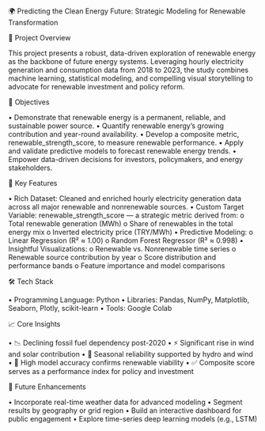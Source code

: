 🌍 Predicting the Clean Energy Future: Strategic Modeling for Renewable Transformation

📘 Project Overview

This project presents a robust, data-driven exploration of renewable energy as the backbone of future energy systems. Leveraging hourly electricity generation and consumption data from 2018 to 2023, the study combines machine learning, statistical modeling, and compelling visual storytelling to advocate for renewable investment and policy reform.

🎯 Objectives

•  Demonstrate that renewable energy is a permanent, reliable, and sustainable power source.
•  Quantify renewable energy’s growing contribution and year-round availability.
•  Develop a composite metric, renewable_strength_score, to measure renewable performance.
•  Apply and validate predictive models to forecast renewable energy trends.
•  Empower data-driven decisions for investors, policymakers, and energy stakeholders.

🧩 Key Features

•  Rich Dataset: Cleaned and enriched hourly electricity generation data across all major renewable and nonrenewable   sources.
•  Custom Target Variable: renewable_strength_score — a strategic metric derived from:
   o  Total renewable generation (MWh)
   o  Share of renewables in the total energy mix
   o  Inverted electricity price (TRY/MWh)
•  Predictive Modeling:
   o  Linear Regression (R² ≈ 1.00)
   o  Random Forest Regressor (R² ≈ 0.998)
•  Insightful Visualizations:
   o  Renewable vs. Nonrenewable time series
   o  Renewable source contribution by year
   o  Score distribution and performance bands
   o  Feature importance and model comparisons

🛠 Tech Stack

•  Programming Language: Python 
•  Libraries: Pandas, NumPy, Matplotlib, Seaborn, Plotly, scikit-learn
•  Tools: Google Colab

📈 Core Insights

•  📉 Declining fossil fuel dependency post-2020
•  ⚡ Significant rise in wind and solar contribution
•  🔄 Seasonal reliability supported by hydro and wind
•  🤖 High model accuracy confirms renewable viability
•  ✅ Composite score serves as a performance index for policy and investment

🔮 Future Enhancements

•  Incorporate real-time weather data for advanced modeling
•  Segment results by geography or grid region
•  Build an interactive dashboard for public engagement
•  Explore time-series deep learning models (e.g., LSTM)
